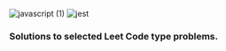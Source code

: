 
![javascript (1)](https://user-images.githubusercontent.com/41551585/165620037-937415c5-8518-47ff-84a4-cd8d81e871bc.svg)
![jest](https://user-images.githubusercontent.com/41551585/165620055-b859970e-d97c-4dd7-b7eb-1e2648971708.svg)

### Solutions to selected Leet Code type problems.
